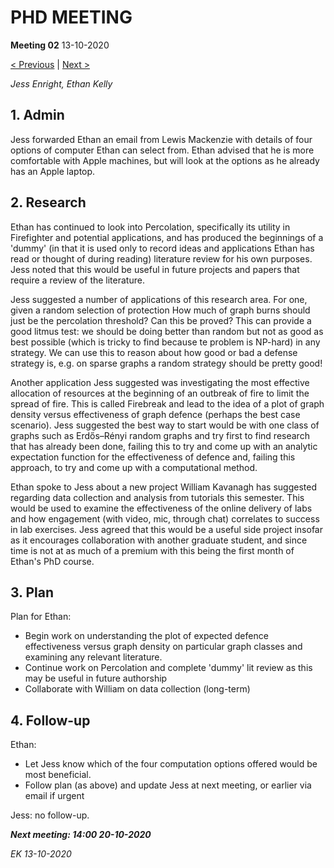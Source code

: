 # PHD MEETING

__Meeting 02__
13-10-2020

[< Previous](../10-20/01_06-10-20.md) | [Next >](../10-20/03_20-10-20.md)

_Jess Enright,_
_Ethan Kelly_


## 1. Admin

Jess forwarded Ethan an email from Lewis Mackenzie with details of four options of computer Ethan can select from. Ethan advised that he is more comfortable with Apple machines, but will look at the options as he already has an Apple laptop.

## 2. Research

Ethan has continued to look into Percolation, specifically its utility in Firefighter and potential applications, and has produced the beginnings of a 'dummy' (in that it is used only to record ideas and applications Ethan has read or thought of during reading) literature review for his own purposes. Jess noted that this would be useful in future projects and papers that require a review of the literature.

Jess suggested a number of applications of this research area. For one, given a random selection of protection How much of graph burns should just be the percolation threshold? Can this be proved? This can provide a good litmus test: we should be doing better than random but not as good as best possible (which is tricky to find because te problem is NP-hard) in any strategy. We can use this to reason about how good or bad a defense strategy is, e.g. on sparse graphs a random strategy should be pretty good!

Another application Jess suggested was investigating the most effective allocation of resources at the beginning of an outbreak of fire to limit the spread of fire. This is called Firebreak and lead to the idea of a plot of graph density versus effectiveness of graph defence (perhaps the best case scenario). Jess suggested the best way to start would be with one class of graphs such as Erdős–Rényi random graphs and try first to find research that has already been done, failing this to try and come up with an analytic expectation function for the effectiveness of defence and, failing this approach, to try and come up with a computational method.

Ethan spoke to Jess about a new project William Kavanagh has suggested regarding data collection and analysis from tutorials this semester. This would be used to examine the effectiveness of the online delivery of labs and how engagement (with video, mic, through chat) correlates to success in lab exercises. Jess agreed that this would be a useful side project insofar as it encourages collaboration with another graduate student, and since time is not at as much of a premium with this being the first month of Ethan's PhD course.

## 3. Plan

Plan for Ethan:
* Begin work on understanding the plot of expected defence effectiveness versus graph density on particular graph classes and examining any relevant literature.
* Continue work on Percolation and complete 'dummy' lit review as this may be useful in future authorship
* Collaborate with William on data collection (long-term)

## 4. Follow-up

Ethan:
* Let Jess know which of the four computation options offered would be most beneficial.
* Follow plan (as above) and update Jess at next meeting, or earlier via email if urgent

Jess: no follow-up.


**_Next meeting: 14:00 20-10-2020_**



_EK 13-10-2020_

